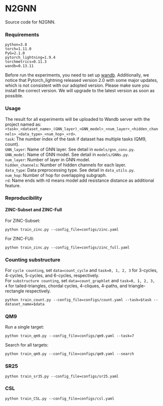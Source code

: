 # N2GNN
Source code for N2GNN.

### Requirements
```
python=3.8
torch=1.11.0
PyG=2.1.0
pytorch_lightning=1.9.4
torchmetrics=0.11.3
wandb=0.13.11
```
Before run the experiments, you need to set up [wandb](https://docs.wandb.ai/quickstart#1.-set-up-wandb). Additionally, we notice that Pytorch_lightning released version 2.0 with some major updates, which is not consistent with our adopted version. Please make sure you install the correct version. We will upgrade to the latest version as soon as possible.  

### Usage
The result for all experiments will be uploaded to Wandb server with the project named as: 
`<task>_<dataset_name>_(GNN_layer)_<GNN_model>_<num_layer>_<hidden_channels>_<data_type>_<num_hop>_<rd>`.\
`task`: The number index of the task if dataset has multiple tasks (QM9, count).\
`GNN_layer`: Name of GNN layer. See detail in `models/gnn_conv.py`.\
`GNN_model`: Name of GNN model. See detail in `models/GNNs.py`.\
`num_layer`: Number of layer in GNN model.\
`hidden_channels`: Number of hidden channels for each layer.\
`data_type`: Data preprocessing type. See detail in `data_utils.py`.\
`num_hop`: Number of hop for overlapping subgraph.\
`rd`: Name ends with rd means model add resistance distance as additional feature. 

### Reproducibility
#### ZINC-Subset and ZINC-Full
For ZINC-Subset:
```
python train_zinc.py --config_file=configs/zinc.yaml
```
For ZINC-FUll:
```
python train_zinc.py --config_file=configs/zinc_full.yaml
```

### Counting substructure
For `cycle counting`, set `data=count_cycle` and `task=0, 1, 2, 3` for 3-cycles, 4-cycles, 5-cycles, and 6-cycles, respectively.\
For `substructure counting`, set `data=count_graphlet` and `task=0, 1, 2, 3, 4` for tailed-triangles, chordal cycles, 4-cliques, 4-paths, and triangle-rectangle respectively.
```
python train_count.py --config_file=configs/count.yaml --task=$task --dataset_name=$data
```

### QM9
Run a single target:
```
python train_qm9.py --config_file=configs/qm9.yaml --task=7
```
Search for all targets:
```
python train_qm9.py --config_file=configs/qm9.yaml --search
```

### SR25
```
python train_sr35.py --config_file=configs/sr25.yaml
```

### CSL
```
python train_CSL.py --config_file=configs/csl.yaml
```